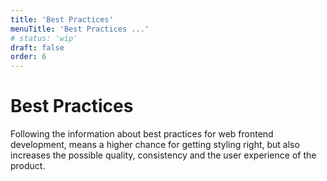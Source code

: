 ```yaml
---
title: 'Best Practices'
menuTitle: 'Best Practices ...'
# status: 'wip'
draft: false
order: 6
---
```


# Best Practices

Following the information about best practices for web frontend development, means a higher chance for getting styling right, but also increases the possible quality, consistency and the user experience of the product.
